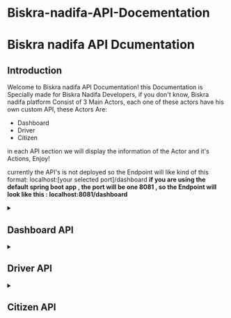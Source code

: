 # Biskra-nadifa-API-Docementation


# Biskra nadifa API Dcumentation
## Introduction
Welcome to Biskra nadifa API Documentation! this Documentation is Specially made for Biskra Nadifa Developers, if you don't know, Biskra nadifa platform Consist of 3 Main Actors, each one of these actors have his own custom API, these Actors Are: 

  - Dashboard
  - Driver
  - Citizen
    
in each API section we will display the information of the Actor and it's Actions, Enjoy!

currently the API's is not deployed so the Endpoint will like kind of this format: 
localhost:[your selected port]/dashboard
**if you are using the default spring boot app , the port will be one 8081 , so the Endpoint will look like this : localhost:8081/dashboard** 
                                                                                                                                              
<details>
  <summary><h2> Dashboard API </h2> 
  </summary>
  
  this API covers the necessary Operation for the Dashboard Users such as retreival of all (Tasks, Suggestions,Reports, Availlable Truck Drivers and so on)  
 
### Get all reports 
Get all reports  
Endpoint: /dashboard/reports  
Method: GET  
Description: Retrieves a list of all reports submitted by citizens.  

#### Example Response 

```json  
[
    {
        "id": 1,
        "reporterId": 44,
        "reportType": "personal trash",
        "reportDescription": "Broken glass bottles on the sidewalk",
        "reportLocation": "P9MJ+2PG، نهج الأمير عبد القادر، Tolga ،Algeria",
        "image": "picture1.png",
        "imagedata": "[binary data]",
        "createdAt": "2024-02-02T20:00:06"
    },
    {
        "id": 2,
        "reporterId": 34,
        "reportType": "too many trash",
        "reportDescription": "Overflowing trash cans on Main Street",
        "reportLocation": "P9MJ+2PG، نهج الأمير عبد القادر، Tolga ،Algeria",
        "image": "pic_001.png",
        "imagedata": "[binary data]",
        "createdAt": "2022-11-19T16:23:00"
    },
    {
        "id": 3,
        "reporterId": 20,
        "reportType": "not collected trash",
        "reportDescription": "Piles of litter in the park",
        "reportLocation": "Université de Biskra، BP 145 RP، BISKRA 07000 ،Algérie",
        "image": "pic_001.png",
        "imagedata": "[binary data]",
        "createdAt": "2023-12-25T02:47:51"
    }
]
```

<h3>Get all drivers  </h3> 
Endpoint: /dashboard/drivers  
Method: GET  
Description: Retrieves a list of all drivers. 
### Example Response 

```json
[
    {
        "id": 1,
        "name": "Aisha",
        "surName": "Touil",
        "phoneNumber": "051231758",
        "hashedPassword": "$2a$04$ZDRdT3NJfn0sxRuDQ8etDOZCo/WB2JOrm.n2aEPh7W0sFL/43S4WK",
        "status": null,
        "plateNumber": "42-199-9999",
        "dateOfBirth": "3/9/2001",
        "gender": "Female"
    },
    {
        "id": 2,
        "name": "Fatima",
        "surName": "Bouziane",
        "phoneNumber": "052173251",
        "hashedPassword": "$2a$04$w5x/MVwelubwWBdyB7pUHupWUgTnofIesh.H.K75AawwQ1PVkknlC",
        "status": null,
        "plateNumber": "06-190-6999",
        "dateOfBirth": "5/20/2002",
        "gender": "Male"
    }
]
```
<h3>Get all tasks</h3> 

Endpoint : /dahsboard/tasks \
Method : GET \
Description : Retrieves a list of all Tasks.

### Example Response 

```json

[
    {
        "id": 1,
        "report": {
            "id": 35,
            "reporterId": 35,
            "reportType": "too many trash",
            "reportDescription": "Overflowing trash cans on Main Street",
            "reportLocation": "RPWW+FV8 ،Biskra ،Algeria",
            "image": "picture1.png",
            "imagedata": "MHhGRkQ4RkZFMDAwMTA0QTQ2NDk0NjAwMDEwMTAwMDAwMTAwMDEwMDAw",
            "createdAt": "2023-06-15T18:46:19"
        },
        "status": "done",
        "createdAt": "2020-11-01T12:55:29",
        "finishedAt": "2020-09-02T11:46:24",
        "assingerSystemUser": {
            "id": 11,
            "name": "Ali",
            "surName": "Bouzeghoubi",
            "phoneNumber": "079140622",
            "hashedPassword": "$2a$04$paBsF4Yvv/UF8MqlJ9NHaeuzGwWynioRmh3s8LEVWJS4V7Ev99Qa6",
            "dateOfBirth": "5/18/2023",
            "gender": "Male"
        }
    },
    {
        "id": 2,
        "report": {
            "id": 36,
            "reporterId": 2,
            "reportType": "not collected trash",
            "reportDescription": "Broken glass bottles on the sidewalk",
            "reportLocation": "RPWW+FV8 ،Biskra ،Algeria",
            "image": "picture1.png",
            "imagedata": "MHhGRkQ4RkZFMDAwMTA0QTQ2NDk0NjAwMDEwMTAwMDAwMTAwMDEwMDAw",
            "createdAt": "2023-07-17T17:02:45"
        },"status": "done",
        "createdAt": "2022-03-08T03:25:01",
        "finishedAt": "2020-07-24T21:18:30",
        "assingerSystemUser": {
            "id": 35,
            "name": "Ali",
            "surName": "Ait Ali",
            "phoneNumber": "051397260",
            "hashedPassword": "$2a$04$cJLdun3HPpi4WMnjeQK/JeCf1bQaYbSGgNnwnCOnagzzijocIdvUG",
            "dateOfBirth": "3/26/2024",
            "gender": "Female"
        }
    }
]
```

Endpoint : /dahsboard/tasks/{taskId} \
Method : GET \
Description : Retrieves task by id .
Example : /dahsboard/tasks/5
### Example Response 
```json
{
    "id": 5,
    "report": {
        "id": 6,
        "reporterId": 4,
        "reportType": "not collected trash",
        "reportDescription": "Overflowing trash cans on Main Street",
        "reportLocation": "RPWW+FV8 ،Biskra ،Algeria",
        "image": "pic_001.png",
        "imagedata": "MHhGRkQ4RkZFMDAwMTA0QTQ2NDk0NjAwMDEwMTAwMDAwMTAwMDEwMDAw",
        "createdAt": "2023-12-07T11:58:29"
    },
    "status": "done",
    "createdAt": "2021-06-20T03:12:45",
    "finishedAt": "2020-12-11T05:26:28",
    "assingerSystemUser": {
        "id": 23,
        "name": "Mohammed",
        "surName": "Ait Ali",
        "phoneNumber": "078352326",
        "hashedPassword": "$2a$04$/szV8GPrCM2/tcw7fJdLKe4rGlRWnD.OWlziZO/eLXbVFE8OrYPGu",
        "dateOfBirth": "12/8/2023",
        "gender": "Female"
    }
}
```


### Get all suggestions
Endpoint : /dahsboard/suggestions \
Method : GET \
Description : Retrieves a list of all suggestions.
### Example Response 

```json
[
    {
        "id": 1,
        "normalUser": {
            "id": 32,
            "name": "Omar",
            "surName": "Ait Ouali",
            "phoneNumber": "053565286",
            "hashedPassword": "$2a$04$OnyWMjxoViu0pWtPOkRcle6qI.w3CaPigA9COgcZ9Y3xL3OOicLDq",
            "dateOfBirth": "1990-01-01",
            "gender": "Female"
        },
        "suggestionTitle": "Plastic Alternatives",
        "suggestionDescription": "Educate others on proper waste disposal practices",
        "creatAt": "2022-06-11T00:03:49"
    }
]


```
### Create Task 
Endpoint : /dashboard/tasks?reportId=123&assignerId=456&assignedId=789
Method : POST \
Description : Creates a task \
where : reportId = report of the id \
        assignerId = system user id \
        assignedID = driver id 
### Example Request 
```
/dashboard/tasks/?reportId=12&assignerId=42&assignedId=19
```
### Example Response
```
creation of task done with success 
```

### Modifiy task Driver
### Create Task 
Endpoint : /dashboard/tasks/{taskId}/modify-driver?assignedid=15
Method : Patch \
Description : Change the Driver assigned to task \
where : taskId = the task you want to change the driver to 
        assignedID = id of new driver
### Example Request 
```
/dashboard/tasks/6/modify-driver?assignedid=16
```
### Example Response
```
update of driver task done with success
```
### Get all citizens 
Endpoint: /dashboard/citizens \
Method: GET \
Description: Retrieves a list of all citizens.
#### Example Response 
```json
[
    {
        "id": 1,
        "name": "Mohammed",
        "surName": "Zerrouk",
        "phoneNumber": "057293386",
        "hashedPassword": "$2a$04$5ZbWjCpCbjs2hATpZaWobOAXWLh4gGhU4HZ54n73ty3IZm0Pge3zO",
        "dateOfBirth": "1990-01-01",
        "gender": "Male"
    },
    {
        "id": 2,
        "name": "Ali",
        "surName": "Belkadi",
        "phoneNumber": "059394539",
        "hashedPassword": "$2a$04$f1zorCM4jkCFYsha6I1H/OvG0heJRpXp5WOMrn8bh8VadbabFsL1m",
        "dateOfBirth": "1990-01-01",
        "gender": "Male"
    }
]
```
</details>


<details>
  <summary>
    <h2>Driver API</h2>
  </summary>
   this API is for Truck Drivers, it allows them to retrieve the list of all assinged tasks to them , as well as Update the status of their tasks 
  
  ### Get all Assigned Tasks 
Endpoint: /drivers/{driverId}/tasks \
Method: GET \
Description: Retrieves a list of all Tasks assigned for the driver. \
  driverId = the id that  Corresponds to the driver
  ### Example Request 
```
/drivers/9/tasks
```
#### Example Response 
```json
[
    {
        "id": 2,
        "report": {
            "id": 36,
            "reporterId": 2,
            "reportType": "not collected trash",
            "reportDescription": "Broken glass bottles on the sidewalk",
            "reportLocation": "RPWW+FV8 ،Biskra ،Algeria",
            "image": "picture1.png",
            "imagedata": "MHhGRkQ4RkZFMDAwMTA0QTQ2NDk0NjAwMDEwMTAwMDAwMTAwMDEwMDAw",
            "createdAt": "2023-07-17T17:02:45"
        },
        "status": "done",
        "createdAt": "2022-03-08T03:25:01",
        "finishedAt": "2020-07-24T21:18:30",
        "assingerSystemUser": {
            "id": 35,
            "name": "Ali",
            "surName": "Ait Ali",
            "phoneNumber": "051397260",
            "hashedPassword": "$2a$04$cJLdun3HPpi4WMnjeQK/JeCf1bQaYbSGgNnwnCOnagzzijocIdvUG",
            "dateOfBirth": "3/26/2024",
            "gender": "Female"
        }
    },
    {
        "id": 26,
        "report": {
            "id": 8,
            "reporterId": 15,
            "reportType": "too many trash",
            "reportDescription": "Piles of litter in the park",
            "reportLocation": "RPWW+FV8، Biskra، Algeria",
            "image": "picture1.png",
            "imagedata": "MHhGRkQ4RkZFMDAwMTA0QTQ2NDk0NjAwMDEwMTAwMDAwMTAwMDEwMDAw",
            "createdAt": "2022-11-15T09:28:59"
        },
        "status": "not done",
        "createdAt": "2021-11-14T08:26:39",
        "finishedAt": "2022-08-31T16:27:38",
        "assingerSystemUser": {
            "id": 6,
            "name": "Omar",
            "surName": "Bouzid",
            "phoneNumber": "058345065",
            "hashedPassword": "$2a$04$8nUV6SvHirRg4OWg1rLUeOzir.UC4gjkuXYy7U1w4fMA3m5anAvvC",
            "dateOfBirth": "1/29/2024",
            "gender": "Male"
        }
    }
]
```

### Update Task Status 
### Get all citizens 
Endpoint: /drivers/{driverId}/{taskId}/update-task-status  
Method: Patch 
Description: Update the status of the assigned Task
driverId = id of the driver
taskId = id of the task
### Example Request 
```
/drivers/8/9/update-task-status?status=done
```
### Example Response
```
task update status operation done with success
````
</details>



<details>
  <summary>
    <h2>
      Citizen API 
    </h2>
  </summary>
  
### Submit a Report
Endpoint: /citizens/report
Method: Post
Description: report Submission

### Example of Body Request 
```
{
    "report": {
        "id": 1,
        "reporterId": 123,
        "reportType": "Type A",
        "reportDescription": "Description of the report",
        "reportLocation": "Location of the report"
        "createAt: date of task creation "
    },
    "image": "<base64-encoded image data>"
}
```
### Submit a Suggestion
Endpoint: /citizens/suggestion
Method: Post
Description: Suggestion Submition

### Example of Body Request 
```
[
    "suggestion": {
        "id": 1 ,
        "reporterId": 123,
        "suggestionTitle": "Suggestion title",
        "suggestionDescription": "Description of the suggestion",
        "creatAt": "date of suggestion creation"
      
    }
    
```

```
report created successfully
```

### Response of Reqeust

```
Suggestion saved succesffully 
```
  
</details>


